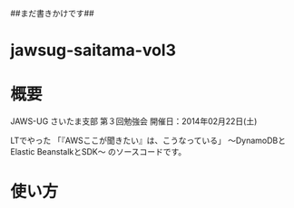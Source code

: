 
##まだ書きかけです##


jawsug-saitama-vol3
===================

# 概要
JAWS-UG さいたま支部 第３回勉強会
開催日：2014年02月22日(土)

LTでやった
「『AWSここが聞きたい』は、こうなっている」
～DynamoDBとElastic BeanstalkとSDK～
のソースコードです。

# 使い方
